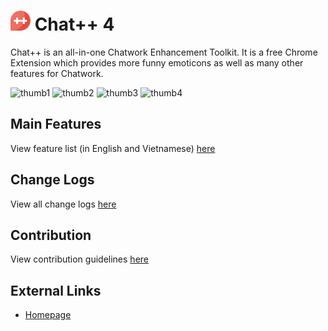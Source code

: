 ![chatpp](./src/icon32.png) Chat++ 4
=================

Chat++ is an all-in-one Chatwork Enhancement Toolkit.
It is a free Chrome Extension which provides more funny emoticons as well as many other features for Chatwork. 

![thumb1](http://chatpp.thangtd.com/img/1.png)
![thumb2](http://chatpp.thangtd.com/img/2.png)
![thumb3](http://chatpp.thangtd.com/img/3.png)
![thumb4](http://chatpp.thangtd.com/img/4.png)

Main Features
--------------
View feature list (in English and Vietnamese) [here](./features.md)

Change Logs
--------------
View all change logs [here](./changelogs.md)

Contribution
--------------
View contribution guidelines [here](./CONTRIBUTING.md)

External Links
--------------

* [Homepage](http://chatpp.thangtd.com)

